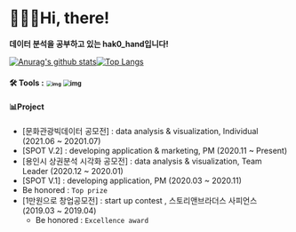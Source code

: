 # 🙋🏻‍♀️Hi, there!

**데이터 분석을 공부하고 있는 hak0_hand입니다!**

[![Anurag's github stats](https://github-readme-stats.vercel.app/api?username=handhak0&theme=dracula)](https://github.com/anuraghazra/github-readme-stats)[![Top Langs](https://github-readme-stats.vercel.app/api/top-langs/?username=handhak0&layout=compact&theme=dracula)](https://github.com/anuraghazra/github-readme-stats)

#### 🛠 Tools :<img src="https://cdn.icon-icons.com/icons2/112/PNG/512/python_18894.png" alt="python 아이콘" style="zoom:1%;" /> <img src="https://cdn.icon-icons.com/icons2/2389/PNG/64/notion_logo_icon_145025.png" alt="img" style="zoom:0.65;" />  <img src="https://cdn.icon-icons.com/icons2/2108/PNG/64/slack_icon_130829.png" alt="img" style="zoom:80%;" />

#### 📊Project 

- [문화관광빅데이터 공모전] : data analysis & visualization, Individual (2021.06 ~ 20201.07)
- [SPOT V.2] : developing application & marketing, PM (2020.11 ~ Present)
- [용인시 상권분석 시각화 공모전] : data analysis & visualization, Team Leader (2020.12 ~ 2020.01)
- [SPOT V.1] : developing application, PM (2020.03 ~ 2020.11)
- Be honored : `Top prize`
- [1만원으로 창업공모전] : start up contest , 스토리앤브라더스 사피언스 (2019.03 ~ 2019.04)
  - Be honored : `Excellence award`





